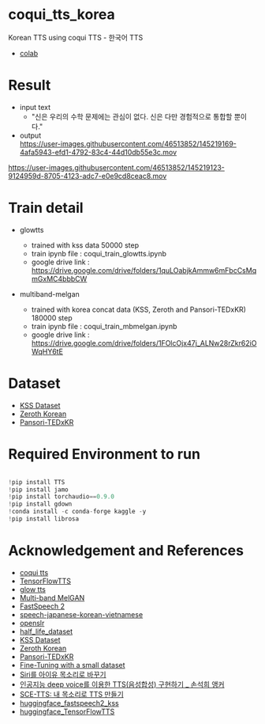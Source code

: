 # coqui_tts_korea
Korean TTS using coqui TTS - 한국어 TTS
- [colab](https://colab.research.google.com/drive/1hv37sT7Pq-qKZe9Ihbbp5XZ-A9tsURli?usp=sharing)

# Result
- input text 
  - "신은 우리의 수학 문제에는 관심이 없다. 신은 다만 경험적으로 통합할 뿐이다."
- output  
https://user-images.githubusercontent.com/46513852/145219169-4afa5943-efd1-4792-83c4-44d10db55e3c.mov  

https://user-images.githubusercontent.com/46513852/145219123-9124959d-8705-4123-adc7-e0e9cd8ceac8.mov  









# Train detail
- glowtts
  - trained with kss data 50000 step
  - train ipynb file : coqui_train_glowtts.ipynb
  - google drive link : https://drive.google.com/drive/folders/1quLOabjkAmmw6mFbcCsMqmGxMC4bbbCW
  
- multiband-melgan
  - trained with korea concat data (KSS, Zeroth and Pansori-TEDxKR) 180000 step
  - train ipynb file : coqui_train_mbmelgan.ipynb
  - google drive link : https://drive.google.com/drive/folders/1FOlcOjx47j_ALNw28rZkr62iOWqHY6tE 
    

# Dataset
- [KSS Dataset](https://www.kaggle.com/bryanpark/korean-single-speaker-speech-dataset)
- [Zeroth Korean](https://github.com/goodatlas/zeroth)
- [Pansori-TEDxKR](https://github.com/yc9701/pansori-tedxkr-corpus)


# Required Environment to run
```python

!pip install TTS
!pip install jamo
!pip install torchaudio==0.9.0
!pip install gdown
!conda install -c conda-forge kaggle -y
!pip install librosa

```

# Acknowledgement and References 
- [coqui tts](https://github.com/coqui-ai/TTS)
- [TensorFlowTTS](https://github.com/TensorSpeech/TensorFlowTTS)    
- [glow tts](https://arxiv.org/abs/2005.11129) 
- [Multi-band MelGAN](https://arxiv.org/abs/2005.05106)     
- [FastSpeech 2](https://arxiv.org/abs/2006.04558)
- [speech-japanese-korean-vietnamese](http://www.hieuthi.com/blog/2018/04/22/speech-japanese-korean-vietnamese.html)
- [openslr](http://openslr.org/index.html)     
- [half_life_dataset](https://bbs.ruliweb.com/news/board/1003/read/1962882)
- [KSS Dataset](https://www.kaggle.com/bryanpark/korean-single-speaker-speech-dataset)
- [Zeroth Korean](https://github.com/goodatlas/zeroth)
- [Pansori-TEDxKR](https://github.com/yc9701/pansori-tedxkr-corpus)
- [Fine-Tuning with a small dataset](https://github.com/TensorSpeech/TensorFlowTTS/issues/296)
- [Siri를 아이유 목소리로 바꾸기](https://blog.crux.cx/iu-siri-1/)     
- [인공지능 deep voice를 이용한 TTS(음성합성) 구현하기 _ 손석희 앵커](http://melonicedlatte.com/machinelearning/2018/07/02/215933.html)     
- [SCE-TTS: 내 목소리로 TTS 만들기](https://gist.github.com/yunho0130/a97db3296314cd7076d8436238fa113a)  
- [huggingface_fastspeech2_kss](https://huggingface.co/tensorspeech/tts-fastspeech2-kss-ko)
- [huggingface_TensorFlowTTS](https://huggingface.co/spaces/akhaliq/TensorFlowTTS)











